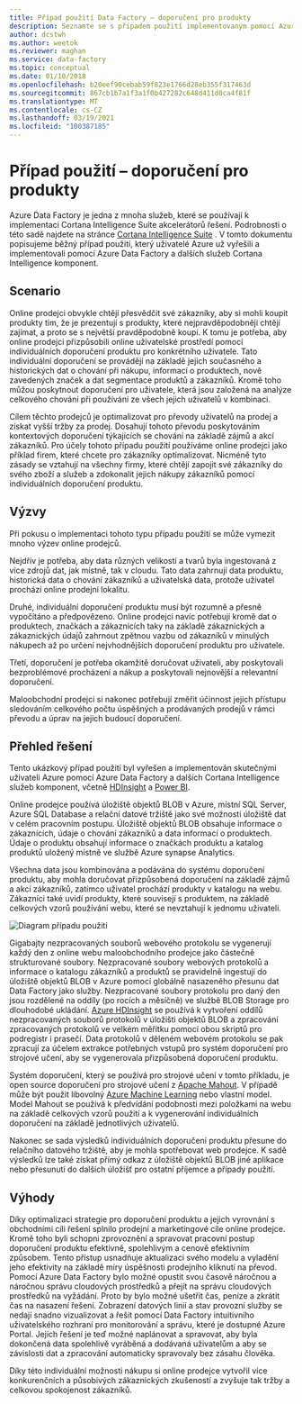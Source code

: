 ```yaml
---
title: Případ použití Data Factory – doporučení pro produkty
description: Seznamte se s případem použití implementovaným pomocí Azure Data Factory společně s jinými službami.
author: dcstwh
ms.author: weetok
ms.reviewer: maghan
ms.service: data-factory
ms.topic: conceptual
ms.date: 01/10/2018
ms.openlocfilehash: b20eef90cebab59f823e1766d28eb355f317463d
ms.sourcegitcommit: 867cb1b7a1f3a1f0b427282c648d411d0ca4f81f
ms.translationtype: MT
ms.contentlocale: cs-CZ
ms.lasthandoff: 03/19/2021
ms.locfileid: "100387185"
---
```

# <a name="use-case---product-recommendations"></a>Případ použití – doporučení pro produkty
Azure Data Factory je jedna z mnoha služeb, které se používají k implementaci Cortana Intelligence Suite akcelerátorů řešení.  Podrobnosti o této sadě najdete na stránce [Cortana Intelligence Suite](https://www.microsoft.com/cortanaanalytics) . V tomto dokumentu popisujeme běžný případ použití, který uživatelé Azure už vyřešili a implementovali pomocí Azure Data Factory a dalších služeb Cortana Intelligence komponent.

## <a name="scenario"></a>Scenario
Online prodejci obvykle chtějí přesvědčit své zákazníky, aby si mohli koupit produkty tím, že je prezentují s produkty, které nejpravděpodobněji chtějí zajímat, a proto se s největší pravděpodobně koupí. K tomu je potřeba, aby online prodejci přizpůsobili online uživatelské prostředí pomocí individuálních doporučení produktu pro konkrétního uživatele. Tato individuální doporučení se provádějí na základě jejich současného a historických dat o chování při nákupu, informací o produktech, nově zavedených značek a dat segmentace produktů a zákazníků.  Kromě toho můžou poskytnout doporučení pro uživatele, která jsou založená na analýze celkového chování při používání ze všech jejich uživatelů v kombinaci.

Cílem těchto prodejců je optimalizovat pro převody uživatelů na prodej a získat vyšší tržby za prodej.  Dosahují tohoto převodu poskytováním kontextových doporučení týkajících se chování na základě zájmů a akcí zákazníků. Pro účely tohoto případu použití používáme online prodejci jako příklad firem, které chcete pro zákazníky optimalizovat. Nicméně tyto zásady se vztahují na všechny firmy, které chtějí zapojit své zákazníky do svého zboží a služeb a zdokonalit jejich nákupy zákazníků pomocí individuálních doporučení produktu.

## <a name="challenges"></a>Výzvy
Při pokusu o implementaci tohoto typu případu použití se může vymezit mnoho výzev online prodejců. 

Nejdřív je potřeba, aby data různých velikostí a tvarů byla ingestovaná z více zdrojů dat, jak místně, tak v cloudu. Tato data zahrnují data produktu, historická data o chování zákazníků a uživatelská data, protože uživatel prochází online prodejní lokalitu. 

Druhé, individuální doporučení produktu musí být rozumně a přesně vypočítáno a předpovězeno. Online prodejci navíc potřebují kromě dat o produktech, značkách a zákaznících taky na základě zákaznických a zákaznických údajů zahrnout zpětnou vazbu od zákazníků v minulých nákupech až po určení nejvhodnějších doporučení produktu pro uživatele. 

Třetí, doporučení je potřeba okamžitě doručovat uživateli, aby poskytovali bezproblémové procházení a nákup a poskytovali nejnovější a relevantní doporučení. 

Maloobchodní prodejci si nakonec potřebují změřit účinnost jejich přístupu sledováním celkového počtu úspěšných a prodávaných prodejů v rámci převodu a úprav na jejich budoucí doporučení.

## <a name="solution-overview"></a>Přehled řešení
Tento ukázkový případ použití byl vyřešen a implementován skutečnými uživateli Azure pomocí Azure Data Factory a dalších Cortana Intelligence služeb komponent, včetně [HDInsight](https://azure.microsoft.com/services/hdinsight/) a [Power BI](https://powerbi.microsoft.com/).

Online prodejce používá úložiště objektů BLOB v Azure, místní SQL Server, Azure SQL Database a relační datové tržiště jako své možnosti úložiště dat v celém pracovním postupu.  Úložiště objektů BLOB obsahuje informace o zákaznících, údaje o chování zákazníků a data informací o produktech. Údaje o produktu obsahují informace o značkách produktu a katalog produktů uložený místně ve službě Azure synapse Analytics. 

Všechna data jsou kombinována a podávána do systému doporučení produktu, aby mohla doručovat přizpůsobená doporučení na základě zájmů a akcí zákazníků, zatímco uživatel prochází produkty v katalogu na webu. Zákazníci také uvidí produkty, které souvisejí s produktem, na základě celkových vzorů používání webu, které se nevztahují k jednomu uživateli.

![Diagram případu použití](./media/data-factory-product-reco-usecase/diagram-1.png)

Gigabajty nezpracovaných souborů webového protokolu se vygenerují každý den z online webu maloobchodního prodejce jako částečně strukturované soubory. Nezpracované soubory webových protokolů a informace o katalogu zákazníků a produktů se pravidelně ingestují do úložiště objektů BLOB v Azure pomocí globálně nasazeného přesunu dat Data Factory jako služby. Nezpracované soubory protokolu pro daný den jsou rozdělené na oddíly (po rocích a měsíčně) ve službě BLOB Storage pro dlouhodobé ukládání.  [Azure HDInsight](https://azure.microsoft.com/services/hdinsight/) se používá k vytvoření oddílů nezpracovaných souborů protokolů v úložišti objektů BLOB a zpracování zpracovaných protokolů ve velkém měřítku pomocí obou skriptů pro podregistr i prasečí. Data protokolů v děleném webovém protokolu se pak zpracují za účelem extrakce potřebných vstupů pro systém doporučení pro strojové učení, aby se vygenerovala přizpůsobená doporučení produktu.

Systém doporučení, který se používá pro strojové učení v tomto příkladu, je open source doporučení pro strojové učení z [Apache Mahout](https://mahout.apache.org/).  V případě může být použit libovolný [Azure Machine Learning](https://azure.microsoft.com/services/machine-learning/) nebo vlastní model.  Model Mahout se používá k předvídání podobnosti mezi položkami na webu na základě celkových vzorů použití a k vygenerování individuálních doporučení na základě jednotlivých uživatelů.

Nakonec se sada výsledků individuálních doporučení produktu přesune do relačního datového tržiště, aby je mohla spotřebovat web prodejce.  K sadě výsledků lze také získat přímý odkaz z úložiště objektů BLOB jiné aplikace nebo přesunutí do dalších úložišť pro ostatní příjemce a případy použití.

## <a name="benefits"></a>Výhody
Díky optimalizaci strategie pro doporučení produktu a jejich vyrovnání s obchodními cíli řešení splnilo prodejní a marketingové cíle online prodejce. Kromě toho byli schopni zprovoznění a spravovat pracovní postup doporučení produktu efektivně, spolehlivým a cenově efektivním způsobem. Tento přístup usnadňuje aktualizaci svého modelu a vyladění jeho efektivity na základě míry úspěšnosti prodejního kliknutí na převod. Pomocí Azure Data Factory bylo možné opustit svou časově náročnou a náročnou správu cloudových prostředků a přejít na správu cloudových prostředků na vyžádání. Proto by bylo možné ušetřit čas, peníze a zkrátit čas na nasazení řešení. Zobrazení datových linií a stav provozní služby se nedají snadno vizualizovat a řešit pomocí Data Factory intuitivního uživatelského rozhraní pro monitorování a správu, které je dostupné Azure Portal. Jejich řešení je teď možné naplánovat a spravovat, aby byla dokončená data spolehlivě vyráběná a dodávaná uživatelům a aby se závislosti dat a zpracování automaticky spravovaly bez zásahu člověka.

Díky této individuální možnosti nákupu si online prodejce vytvořil více konkurenčních a působivých zákaznických zkušeností a zvyšuje tak tržby a celkovou spokojenost zákazníků.

